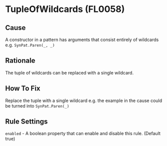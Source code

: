 # TupleOfWildcards (FL0058)

## Cause

A constructor in a pattern has arguments that consist entirely of wildcards e.g. `SynPat.Paren(_, _)`

## Rationale

The tuple of wildcards can be replaced with a single wildcard.

## How To Fix

Replace the tuple with a single wildcard e.g. the example in the cause could be turned into `SynPat.Paren(_)`

## Rule Settings

`enabled` - A boolean property that can enable and disable this rule. (Default true)